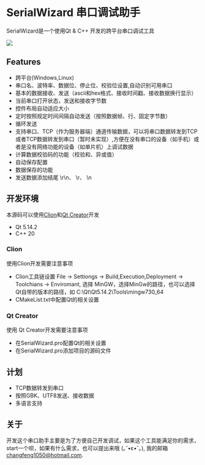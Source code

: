 SerialWizard 串口调试助手
====
SerialWizard是一个使用Qt & C++ 开发的跨平台串口调试工具

![](https://github.com/changfeng1050/SerialWizard/raw/master/images/screenshot_overview.png)

## Features


- 跨平台(Windows,Linux)
- 串口名、波特率、数据位、停止位、校验位设置,自动识别可用串口
- 基本的数据接收、发送（ascii和hex格式、接收时间戳、接收数据换行显示）
- 当前串口打开状态，发送和接收字节数
- 控件布局自动适应大小
- 定时按照规定时间间隔自动发送（按照数据帧、行、固定字节数）
- 循环发送
- 支持串口、TCP（作为服务器端）通道传输数据，可以将串口数据转发到TCP或者TCP数据转发到串口（暂时未实现）,方便在没有串口的设备（如手机）或者是没有网络功能的设备（如单片机）上调试数据
- 计算数据校验码的功能（校验和、异或值）
- 自动保存配置
- 数据保存的功能
- 发送数据添加结尾 \r\n、 \r、 \n

## 开发环境

本源码可以使用[Clion](https://www.jetbrains.com/clion/)和[Qt Creator](https://github.com/qt-creator/qt-creator)开发

- Qt 5.14.2
- C++ 20

### Clion

使用Clion开发需要注意事项

-  Clion工具链设置 File -> Settiongs -> Build,Execution,Deployment -> Toolchians -> Enviromant, 选择 MinGW，选择MinGw的路径，也可以选择Qt自带的版本的路径，如 C:\Qt\Qt5.14.2\Tools\mingw730_64
-  CMakeList.txt中配置Qt的相关设置

### Qt Creator

使用 Qt Creator开发需要注意事项

-  在SerialWizard.pro配置Qt的相关设置
-  在SerialWizard.pro添加项目的源码文件

## 计划

-  TCP数据转发到串口
-  按照GBK、UTF8发送、接收数据
-  多语言支持

## 关于

开发这个串口助手主要是为了方便自己开发调试，如果这个工具能满足你的需求，start一个呗，如果有什么需求，也可以提出来哦 (｡˘•ε•˘｡), 我的邮箱 changfeng1050@hotmail.com.
